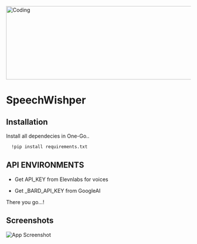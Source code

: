 <img align="top" height = 200 alt="Coding" width="900" src="https://media.giphy.com/media/5mYcsVrgxtxt7QUc55/giphy.gif">

# SpeechWishper

## Installation

Install all dependecies in One-Go..

```bash
  !pip install requirements.txt
```
    
## API ENVIRONMENTS

- Get API_KEY from Elevnlabs for voices

- Get _BARD_API_KEY from GoogleAI 

There you go...!


## Screenshots

![App Screenshot](https://via.placeholder.com/468x300?text=App+Screenshot+Here)

